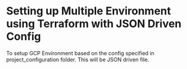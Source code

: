 # Setting up Multiple Environment using Terraform with JSON Driven Config

To setup GCP Environment based on the config specified in project_configuration folder.
This will be JSON driven file.

